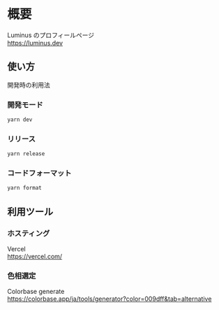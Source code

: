 # 概要

Luminus のプロフィールページ  
https://luminus.dev

## 使い方

開発時の利用法

### 開発モード

```bash
yarn dev
```

### リリース

```bash
yarn release
```

### コードフォーマット

```bash
yarn format
```

## 利用ツール

### ホスティング

Vercel  
https://vercel.com/

### 色相選定

Colorbase generate  
https://colorbase.app/ja/tools/generator?color=009dff&tab=alternative
